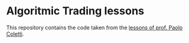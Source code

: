 # Algoritmic Trading lessons 
This repository contains the code taken from the [lessons of prof. Paolo Coletti](https://youtube.com/playlist?list=PLz33NgbtebwFrP8j01fT9Q-d5gGnOkkWC&si=WYHkRyEx3xwyDnQW).

